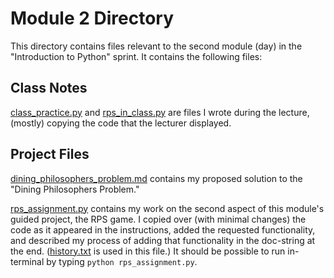 # Module 2 Directory

This directory contains files relevant to the second module (day) in the "Introduction to Python" sprint. It contains the following files:

## Class Notes

[class_practice.py](https://github.com/davidanagy/Intro-Python-I/blob/david-nagy/module_2/class_practice.py) and [rps_in_class.py](https://github.com/davidanagy/Intro-Python-I/blob/david-nagy/module_2/rps_in_class.py) are files I wrote during the lecture, (mostly) copying the code that the lecturer displayed.

## Project Files

[dining_philosophers_problem.md](https://github.com/davidanagy/Intro-Python-I/blob/david-nagy/module_2/dining_philosophers_problem.md) contains my proposed solution to the "Dining Philosophers Problem."

[rps_assignment.py](https://github.com/davidanagy/Intro-Python-I/blob/david-nagy/module_2/rps_assignment.py) contains my work on the second aspect of this module's guided project, the RPS game. I copied over (with minimal changes) the code as it appeared in the instructions, added the requested functionality, and described my process of adding that functionality in the doc-string at the end. ([history.txt](https://github.com/davidanagy/Intro-Python-I/blob/david-nagy/module_2/history.txt) is used in this file.) It should be possible to run in-terminal by typing `python rps_assignment.py`.
